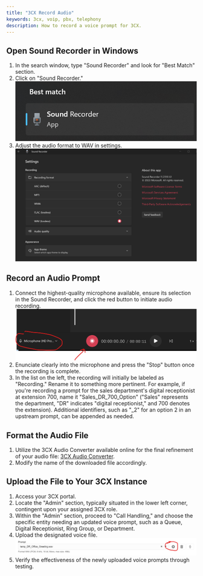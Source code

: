 ```yaml
---
title: "3CX Record Audio"
keywords: 3cx, voip, pbx, telephony
description: How to record a voice prompt for 3CX. 
---
```

## Open Sound Recorder in Windows

1.  In the search window, type "Sound Recorder" and look for "Best Match" section.
2.  Click on "Sound Recorder."  
   ![user profile](images/windows_sound_recorder_01.png)
3.  Adjust the audio format to WAV in settings.
   ![user profile](images/windows_sound_recorder_02.png)


## Record an Audio Prompt

1.  Connect the highest-quality microphone available, ensure its selection in the Sound Recorder, and click the red button to initiate audio recording.  
   ![user profile](images/windows_sound_recorder_03.png)
2.  Enunciate clearly into the microphone and press the "Stop" button once the recording is complete.  
3.  In the list on the left, the recording will initially be labeled as "Recording." Rename it to something more pertinent. For example, if you're recording a prompt for the sales department's digital receptionist at extension 700, name it "Sales_DR_700_Option" ("Sales" represents the department, "DR" indicates "digital receptionist," and 700 denotes the extension). Additional identifiers, such as "_2" for an option 2 in an upstream prompt, can be appended as needed.

## Format the Audio File

1. Utilize the 3CX Audio Converter available online for the final refinement of your audio file: [3CX Audio Converter](https://www.3cx.com/docs/converting-wav-file/).
2. Modify the name of the downloaded file accordingly.  

## Upload the File to Your 3CX Instance

1.  Access your 3CX portal.
2.  Locate the "Admin" section, typically situated in the lower left corner, contingent upon your assigned 3CX role.
3.  Within the "Admin" section, proceed to "Call Handling," and choose the specific entity needing an updated voice prompt, such as a Queue, Digital Receptionist, Ring Group, or Department.
4.  Upload the designated voice file.
    ![user profile](images/3CX_upload_audio_01.png)
5.  Verify the effectiveness of the newly uploaded voice prompts through testing.  
